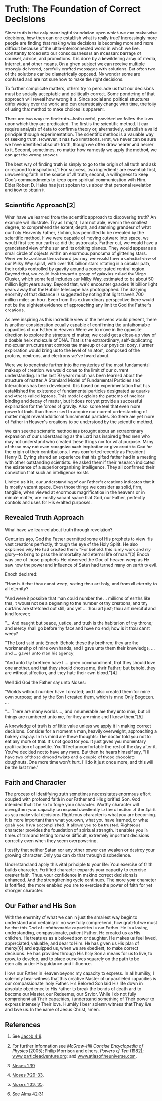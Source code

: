# Truth: The Foundation of Correct Decisions

Since truth is the only meaningful foundation upon which we can make wise
decisions, how then can one establish what is really true? Increasingly more
people are finding that making wise decisions is becoming more and more
difficult because of the ultra-interconnected world in which we live.
Constantly forced into our consciousness is an incessant barrage of counsel,
advice, and promotions. It is done by a bewildering array of media, Internet,
and other means. On a given subject we can receive multiple strongly
delivered, carefully crafted messages with solutions. But often two of the
solutions can be diametrically opposed. No wonder some are confused and are
not sure how to make the right decisions.

To further complicate matters, others try to persuade us that our decisions
must be socially acceptable and politically correct. Some pondering of that
approach will reveal how wrong it is. Since social and political structures
differ widely over the world and can dramatically change with time, the folly
of using that method to make choices is apparent.

There are two ways to find truth--both useful, provided we follow the laws
upon which they are predicated. The first is the scientific method. It can
require analysis of data to confirm a theory or, alternatively, establish a
valid principle through experimentation. The scientific method is a valuable
way of seeking truth. However, it has two limitations. First, we never can be
sure we have identified absolute truth, though we often draw nearer and nearer
to it. Second, sometimes, no matter how earnestly we apply the method, we can
get the wrong answer.

The best way of finding truth is simply to go to the origin of all truth and
ask or respond to inspiration.[1] For success, two ingredients are essential:
first, unwavering faith in the source of all truth; second, a willingness to
keep God's commandments to keep open spiritual communication with Him. Elder
Robert D. Hales has just spoken to us about that personal revelation and how
to obtain it.

## Scientific Approach[2]

What have we learned from the scientific approach to discovering truth? An
example will illustrate. Try as I might, I am not able, even in the smallest
degree, to comprehend the extent, depth, and stunning grandeur of what our
holy Heavenly Father, Elohim, has permitted to be revealed by the scientific
method. If we were capable of moving outward into space, we would first see
our earth as did the astronauts. Farther out, we would have a grandstand view
of the sun and its orbiting planets. They would appear as a small circle of
objects within an enormous panorama of glittering stars. Were we to continue
the outward journey, we would have a celestial view of our Milky Way spiral,
with over 100 billion stars rotating in a circular path, their orbits
controlled by gravity around a concentrated central region. Beyond that, we
could look toward a group of galaxies called the Virgo Cluster, which some
feel includes our Milky Way, estimated to be about 50 million light years
away. Beyond that, we'd encounter galaxies 10 billion light years away that
the Hubble telescope has photographed. The dizzying enormity of that distance
is suggested by noting that light travels 700 million miles an hour. Even from
this extraordinary perspective there would not be the slightest evidence of
approaching any limit to God the Father's creations.

As awe inspiring as this incredible view of the heavens would present, there
is another consideration equally capable of confirming the unfathomable
capacities of our Father in Heaven. Were we to move in the opposite direction
to explore the structure of matter, we could get a close-up view of a double
helix molecule of DNA. That is the extraordinary, self-duplicating molecular
structure that controls the makeup of our physical body. Further exploration
would bring us to the level of an atom, composed of the protons, neutrons, and
electrons we've heard about.

Were we to penetrate further into the mysteries of the most fundamental makeup
of creation, we would come to the limit of our current understanding. In the
last 70 years much has been learned about the structure of matter. A Standard
Model of Fundamental Particles and Interactions has been developed. It is
based on experimentation that has established the existence of fundamental
particles designated as quarks and others called leptons. This model explains
the patterns of nuclear binding and decay of matter, but it does not yet
provide a successful explanation for the forces of gravity. Also, some feel
that even more powerful tools than those used to acquire our current
understanding of matter might reveal additional fundamental particles. So
there are yet more of Father in Heaven's creations to be understood by the
scientific method.

We can see the scientific method has brought about an extraordinary expansion
of our understanding as the Lord has inspired gifted men who may not
understand who created these things nor for what purpose. Many of these may
not even recognize such inspiration or give credit to God for the origin of
their contributions. I was comforted recently as President Henry B. Eyring
shared an experience that his gifted father had in a meeting with other
outstanding scientists. He asked them if their research indicated the
existence of a superior organizing intelligence. They all confirmed their
conviction that such an intelligence exists.

Limited as it is, our understanding of our Father's creations indicates that
it is mostly vacant space. Even those things we consider as solid, firm,
tangible, when viewed at enormous magnification in the heavens or in minute
matter, are mostly vacant space that God, our Father, perfectly controls and
uses for His exalted purposes.

## Revealed Truth Approach

What have we learned about truth through revelation?

Centuries ago, God the Father permitted some of His prophets to view His vast
creations perfectly, through the eye of the Holy Spirit. He also explained why
He had created them: "For behold, this is my work and my glory--to bring to
pass the immortality and eternal life of man."[3] Enoch was one of those
prophets. He observed the God of heaven weep as He saw how the power and
influence of Satan had turned many on earth to evil.

Enoch declared:

"How is it that thou canst weep, seeing thou art holy, and from all eternity
to all eternity?

"And were it possible that man could number the ... millions of earths like
this, it would not be a beginning to the number of thy creations; and thy
curtains are stretched out still; and yet ... thou art just; thou art merciful
and kind forever;

"... And naught but peace, justice, and truth is the habitation of thy throne;
and mercy shall go before thy face and have no end; how is it thou canst weep?

"The Lord said unto Enoch: Behold these thy brethren; they are the workmanship
of mine own hands, and I gave unto them their knowledge, ... and ... gave I unto
man his agency;

"And unto thy brethren have I ... given commandment, that they should love one
another, and that they should choose me, their Father; but behold, they are
without affection, and they hate their own blood."[4]

Well did God the Father say unto Moses:

"Worlds without number have I created; and I also created them for mine own
purpose; and by the Son I created them, which is mine Only Begotten. ...

"... There are many worlds ..., and innumerable are they unto man; but all things
are numbered unto me, for they are mine and I know them."[5]

A knowledge of truth is of little value unless we apply it in making correct
decisions. Consider for a moment a man, heavily overweight, approaching a
bakery display. In his mind are these thoughts: The doctor told you not to eat
any more of that. It's not good for you. It just gives you momentary
gratification of appetite. You'll feel uncomfortable the rest of the day after
it. You've decided not to have any more. But then he hears himself say, "I'll
have two of those almond twists and a couple of those chocolate doughnuts. One
more time won't hurt. I'll do it just once more, and this will be the last
time."

## Faith and Character

The process of identifying truth sometimes necessitates enormous effort
coupled with profound faith in our Father and His glorified Son. God intended
that it be so to forge your character. Worthy character will strengthen your
capacity to respond obediently to the direction of the Spirit as you make
vital decisions. Righteous character is what you are becoming. It is more
important than what you own, what you have learned, or what goals you have
accomplished. It allows you to be trusted. Righteous character provides the
foundation of spiritual strength. It enables you in times of trial and testing
to make difficult, extremely important decisions correctly even when they seem
overpowering.

I testify that neither Satan nor any other power can weaken or destroy your
growing character. Only you can do that through disobedience.

Understand and apply this vital principle to your life: Your exercise of faith
builds character. Fortified character expands your capacity to exercise
greater faith. Thus, your confidence in making correct decisions is enhanced.
And the strengthening cycle continues. The more your character is fortified,
the more enabled you are to exercise the power of faith for yet stronger
character.

## Our Father and His Son

With the enormity of what we can in just the smallest way begin to understand
and certainly in no way fully comprehend, how grateful we must be that this
God of unfathomable capacities is our Father. He is a loving, understanding,
compassionate, patient Father. He created us as His children. He treats us as
a beloved son or daughter. He makes us feel loved, appreciated, valuable, and
dear to Him. He has given us His plan of mercy[6] and equipped us, when we are
obedient, to make correct decisions. He has provided through His holy Son a
means for us to live, to grow, to develop, and to place ourselves squarely on
the path to be eternally under His guidance and influence.

I love our Father in Heaven beyond my capacity to express. In all humility, I
solemnly bear witness that this creative Master of unparalleled capacities is
our compassionate, holy Father. His Beloved Son laid His life down in absolute
obedience to His Father to break the bonds of death and to become our Master,
our Redeemer, our Savior. While I do not fully comprehend all Their
capacities, I understand something of Their power to express intensely Their
love. Humbly I bear solemn witness that They live and love us. In the name of
Jesus Christ, amen.

## References

  1. See [Jacob 4:8](https://www.lds.org/scriptures/bofm/jacob/4.8?lang=eng#7).

  2. For further information see _McGraw-Hill Concise Encyclopedia of Physics_ (2005); Philip Morrison and others, _Powers of Ten_ (1982); www.particleadventure.org; and www.atlasoftheuniverse.com.

  3. [Moses 1:39](https://www.lds.org/scriptures/pgp/moses/1.39?lang=eng#38).

  4. [Moses 7:29-33](https://www.lds.org/scriptures/pgp/moses/7.29-33?lang=eng#28).

  5. [Moses 1:33, 35](https://www.lds.org/scriptures/pgp/moses/1.33,35?lang=eng#32).

  6. See [Alma 42:31](https://www.lds.org/scriptures/bofm/alma/42.31?lang=eng#30).

